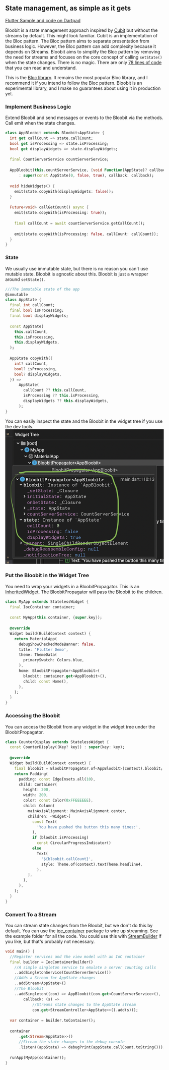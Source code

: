 ## State management, as simple as it gets

[Flutter Sample and code on Dartpad](https://dartpad.dev/?id=47b6619b67348dbd3c53e3563463a707)

Bloobit is a state management approach inspired by [Cubit](https://pub.dev/packages/bloc) but without the streams by default. This might look familiar. Cubit is an implementation of the Bloc pattern. The Bloc pattern aims to separate presentation from business logic. However, the Bloc pattern can add complexity because it depends on Streams. Bloobit aims to simplify the Bloc pattern by removing the need for streams and focuses on the core concept of calling `setState()` when the state changes. There is no magic. There are only [78 lines of code](https://github.com/MelbourneDeveloper/bloobit/blob/main/lib/bloobit.dart) that you can read and understand.

This is the [Bloc library](https://bloclibrary.dev/#/). It remains the most popular Bloc library, and I recommend it if you intend to follow the Bloc pattern. Bloobit is an experimental library, and I make no guarantees about using it in production yet.

### Implement Business Logic
Extend Bloobit and send messages or events to the Bloobit via the methods. Call emit when the state changes. 

```dart
class AppBloobit extends Bloobit<AppState> {
  int get callCount => state.callCount;
  bool get isProcessing => state.isProcessing;
  bool get displayWidgets => state.displayWidgets;

  final CountServerService countServerService;

  AppBloobit(this.countServerService, {void Function(AppState)? callback})
      : super(const AppState(0, false, true), callback: callback);

  void hideWidgets() {
    emit(state.copyWith(displayWidgets: false));
  }

  Future<void> callGetCount() async {
    emit(state.copyWith(isProcessing: true));

    final callCount = await countServerService.getCallCount();

    emit(state.copyWith(isProcessing: false, callCount: callCount));
  }
}
```

### State
We usually use immutable state, but there is no reason you can't use mutable state. Bloobit is agnostic about this. Bloobit is just a wrapper around `setState()`.

```dart
///The immutable state of the app
@immutable
class AppState {
  final int callCount;
  final bool isProcessing;
  final bool displayWidgets;

  const AppState(
    this.callCount,
    this.isProcessing,
    this.displayWidgets,
  );

  AppState copyWith({
    int? callCount,
    bool? isProcessing,
    bool? displayWidgets,
  }) =>
      AppState(
        callCount ?? this.callCount,
        isProcessing ?? this.isProcessing,
        displayWidgets ?? this.displayWidgets,
      );
}
```

You can easily inspect the state and the Bloobit in the widget tree if you use the dev tools.
![dev tools](https://github.com/MelbourneDeveloper/bloobit/blob/main/images/widgettreestate.png)

### Put the Bloobit in the Widget Tree
You need to wrap your widgets in a BloobitPropagator. This is an [InheritedWidget](https://api.flutter.dev/flutter/widgets/InheritedWidget-class.html). The BloobitPropagator will pass the Bloobit to the children. 

```dart
class MyApp extends StatelessWidget {
  final IocContainer container;

  const MyApp(this.container, {super.key});

  @override
  Widget build(BuildContext context) {
    return MaterialApp(
      debugShowCheckedModeBanner: false,
      title: 'Flutter Demo',
      theme: ThemeData(
        primarySwatch: Colors.blue,
      ),
      home: BloobitPropagator<AppBloobit>(
        bloobit: container.get<AppBloobit>(),
        child: const Home(),
      ),
    );
  }
}
```

### Accessing the Bloobit
You can access the Bloobit from any widget in the widget tree under the BloobitPropagator. 

```dart
class CounterDisplay extends StatelessWidget {
  const CounterDisplay({Key? key}) : super(key: key);

  @override
  Widget build(BuildContext context) {
    final bloobit = BloobitPropagator.of<AppBloobit>(context).bloobit;
    return Padding(
      padding: const EdgeInsets.all(10),
      child: Container(
        height: 200,
        width: 200,
        color: const Color(0xFFEEEEEE),
        child: Column(
          mainAxisAlignment: MainAxisAlignment.center,
          children: <Widget>[
            const Text(
              'You have pushed the button this many times:',
            ),
            if (bloobit.isProcessing)
              const CircularProgressIndicator()
            else
              Text(
                '${bloobit.callCount}',
                style: Theme.of(context).textTheme.headline4,
              ),
          ],
        ),
      ),
    );
  }
}
```

### Convert To a Stream
You can stream state changes from the Bloobit, but we don't do this by default. You can use the [ioc_container](https://pub.dev/packages/ioc_container) package to wire up streaming. See the example folder for all the code. You could use this with [StreamBuilder](https://api.flutter.dev/flutter/widgets/StreamBuilder-class.html) if you like, but that's probably not necessary.

```dart
void main() {
  //Register services and the view model with an IoC container
  final builder = IocContainerBuilder()
    //A simple singleton service to emulate a server counting calls
    ..addSingletonService(CountServerService())
    //Adds a Stream for AppState changes
    ..addStream<AppState>()
    //The Bloobit
    ..addSingleton((con) => AppBloobit(con.get<CountServerService>(),
        callback: (s) =>
            //Streams state changes to the AppState stream
            con.get<StreamController<AppState>>().add(s)));

  var container = builder.toContainer();

  container
      .get<Stream<AppState>>()
      //Stream the state changes to the debug console
      .listen((appState) => debugPrint(appState.callCount.toString()));

  runApp(MyApp(container));
}
```

